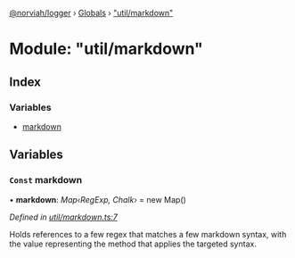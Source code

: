 [@norviah/logger](../README.md) › [Globals](../globals.md) › ["util/markdown"](_util_markdown_.md)

# Module: "util/markdown"

## Index

### Variables

* [markdown](_util_markdown_.md#const-markdown)

## Variables

### `Const` markdown

• **markdown**: *Map‹RegExp, Chalk›* = new Map()

*Defined in [util/markdown.ts:7](https://github.com/norviah/logger/blob/c3da9c4/src/util/markdown.ts#L7)*

Holds references to a few regex that matches a few markdown syntax, with the
value representing the method that applies the targeted syntax.
